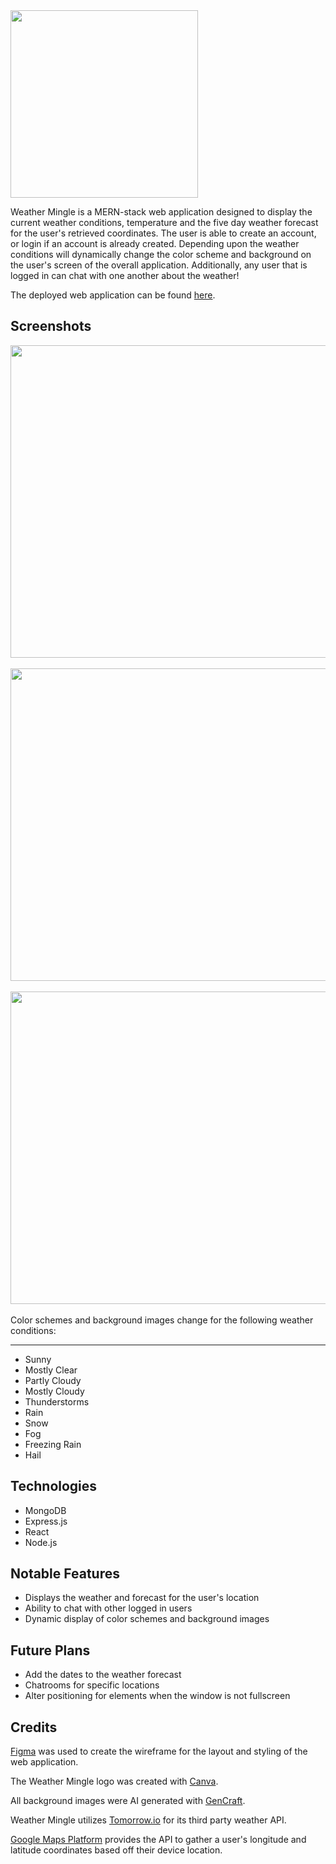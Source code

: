 <img src=https://i.imgur.com/GRr1FZt.png width=300px height=300px>

Weather Mingle is a MERN-stack web application designed to display the current weather conditions, temperature and the five day weather forecast for the user's retrieved coordinates. The user is able to create an account, or login if an account is already created. Depending upon the weather conditions will dynamically change the color scheme and background on the user's screen of the overall application. Additionally, any user that is logged in can chat with one another about the weather!

The deployed web application can be found [here](https://weather-mingle-c946f1cbd590.herokuapp.com/login).

## Screenshots

<img src=https://i.imgur.com/o8EUof3.png width=600px height=500px>
<br>
<br>
<img src=https://i.imgur.com/XcaosQv.png width=600px height=500px>
<br>
<br>
<img src=https://i.imgur.com/XkGl5ve.png width=600px height=500px>
<br>
<br>
Color schemes and background images change for the following weather conditions:

***

* Sunny
* Mostly Clear
* Partly Cloudy
* Mostly Cloudy
* Thunderstorms
* Rain
* Snow
* Fog
* Freezing Rain
* Hail

## Technologies

* MongoDB
* Express.js
* React
* Node.js

## Notable Features

* Displays the weather and forecast for the user's location
* Ability to chat with other logged in users
* Dynamic display of color schemes and background images

## Future Plans

* Add the dates to the weather forecast
* Chatrooms for specific locations
* Alter positioning for elements when the window is not fullscreen

## Credits

[Figma](https://www.figma.com) was used to create the wireframe for the layout and styling of the web application.

The Weather Mingle logo was created with [Canva](https://www.canva.com).

All background images were AI generated with [GenCraft](https://www.gencraft.com).

Weather Mingle utilizes [Tomorrow.io](https://www.tomorrow.io/) for its third party weather API.

[Google Maps Platform](https://developers.google.com/maps) provides the API to gather a user's longitude and latitude coordinates based off their device location.
